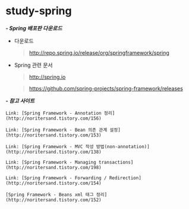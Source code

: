 # study-spring

***- Spring 배포판 다운로드***

- 다운로드

  > http://repo.spring.io/release/org/springframework/spring

- Spring 관련 문서

  > http://spring.io

  > https://github.com/spring-projects/spring-framework/releases



***- 참고 사이트***

    Link: [Spring Framework - Annotation 정리](http://noritersand.tistory.com/156)

    Link: [Spring Framework - Bean 의존 관계 설정](http://noritersand.tistory.com/153)

    Link: [Spring Framework - MVC 작성 방법(non-annotation)](http://noritersand.tistory.com/138)

    Link: [Spring Framework - Managing transactions](http://noritersand.tistory.com/198)

    Link: [Spring Framework - Forwarding / Redirection](http://noritersand.tistory.com/154)

    [Spring Framework - Beans xml 태그 정리](http://noritersand.tistory.com/152)

